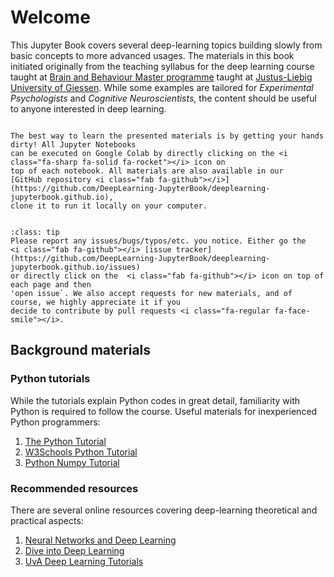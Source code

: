 # Welcome

This Jupyter Book covers several deep-learning topics building slowly from basic concepts to more 
advanced usages. The materials in this book initiated originally from the teaching syllabus for the 
deep learning course taught at [Brain and Behaviour Master programme](https://www.uni-giessen.de/de/studium/studienangebot/master/mbb?set_language=de) 
taught at [Justus-Liebig University of Giessen](https://www.uni-giessen.de/jlyou/en/index.html). 
While some examples are tailored for *Experimental Psychologists* and *Cognitive Neuroscientists*, 
the content should be useful to anyone interested in deep learning.

```{tableofcontents}
```

```{admonition} Play with notebooks!
The best way to learn the presented materials is by getting your hands dirty! All Jupyter Notebooks 
can be executed on Google Colab by directly clicking on the <i class="fa-sharp fa-solid fa-rocket"></i> icon on 
top of each notebook. All materials are also available in our
[GitHub repository <i class="fab fa-github"></i>](https://github.com/DeepLearning-JupyterBook/deeplearning-jupyterbook.github.io), 
clone it to run it locally on your computer.


```

```{admonition} Please give feedback!
:class: tip
Please report any issues/bugs/typos/etc. you notice. Either go the
<i class="fab fa-github"></i> [issue tracker](https://github.com/DeepLearning-JupyterBook/deeplearning-jupyterbook.github.io/issues) 
or directly click on the  <i class="fab fa-github"></i> icon on top of each page and then 
'open issue`. We also accept requests for new materials, and of course, we highly appreciate it if you
decide to contribute by pull requests <i class="fa-regular fa-face-smile"></i>.
```


## Background materials

### Python tutorials

While the tutorials explain Python codes in great detail, familiarity with Python is required to 
follow the course. Useful materials for inexperienced Python programmers:
1. [The Python Tutorial](https://docs.python.org/3/tutorial/)
2. [W3Schools Python Tutorial](https://www.w3schools.com/python/)
3. [Python Numpy Tutorial](https://cs231n.github.io/python-numpy-tutorial/)

### Recommended resources
There are several online resources covering deep-learning theoretical and practical aspects:
1. [Neural Networks and Deep Learning](http://neuralnetworksanddeeplearning.com/)
2. [Dive into Deep Learning](https://d2l.ai/index.html)
3. [UvA Deep Learning Tutorials](https://uvadlc-notebooks.readthedocs.io/en/latest/)